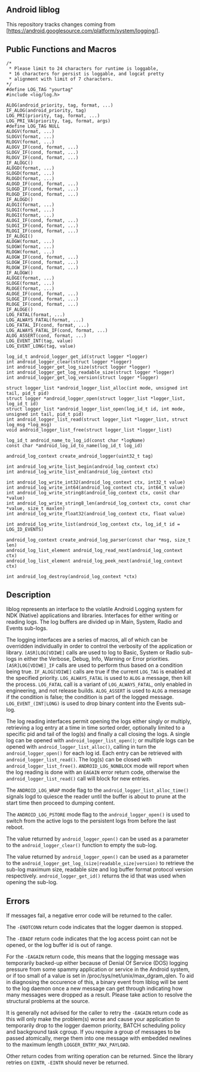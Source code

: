 Android liblog
--------------

This repository tracks changes coming from [https://android.googlesource.com/platform/system/logging/].

Public Functions and Macros
---------------------------

    /*
     * Please limit to 24 characters for runtime is loggable,
     * 16 characters for persist is loggable, and logcat pretty
     * alignment with limit of 7 characters.
    */
    #define LOG_TAG "yourtag"
    #include <log/log.h>

    ALOG(android_priority, tag, format, ...)
    IF_ALOG(android_priority, tag)
    LOG_PRI(priority, tag, format, ...)
    LOG_PRI_VA(priority, tag, format, args)
    #define LOG_TAG NULL
    ALOGV(format, ...)
    SLOGV(format, ...)
    RLOGV(format, ...)
    ALOGV_IF(cond, format, ...)
    SLOGV_IF(cond, format, ...)
    RLOGV_IF(cond, format, ...)
    IF_ALOGC()
    ALOGD(format, ...)
    SLOGD(format, ...)
    RLOGD(format, ...)
    ALOGD_IF(cond, format, ...)
    SLOGD_IF(cond, format, ...)
    RLOGD_IF(cond, format, ...)
    IF_ALOGD()
    ALOGI(format, ...)
    SLOGI(format, ...)
    RLOGI(format, ...)
    ALOGI_IF(cond, format, ...)
    SLOGI_IF(cond, format, ...)
    RLOGI_IF(cond, format, ...)
    IF_ALOGI()
    ALOGW(format, ...)
    SLOGW(format, ...)
    RLOGW(format, ...)
    ALOGW_IF(cond, format, ...)
    SLOGW_IF(cond, format, ...)
    RLOGW_IF(cond, format, ...)
    IF_ALOGW()
    ALOGE(format, ...)
    SLOGE(format, ...)
    RLOGE(format, ...)
    ALOGE_IF(cond, format, ...)
    SLOGE_IF(cond, format, ...)
    RLOGE_IF(cond, format, ...)
    IF_ALOGE()
    LOG_FATAL(format, ...)
    LOG_ALWAYS_FATAL(format, ...)
    LOG_FATAL_IF(cond, format, ...)
    LOG_ALWAYS_FATAL_IF(cond, format, ...)
    ALOG_ASSERT(cond, format, ...)
    LOG_EVENT_INT(tag, value)
    LOG_EVENT_LONG(tag, value)

    log_id_t android_logger_get_id(struct logger *logger)
    int android_logger_clear(struct logger *logger)
    int android_logger_get_log_size(struct logger *logger)
    int android_logger_get_log_readable_size(struct logger *logger)
    int android_logger_get_log_version(struct logger *logger)

    struct logger_list *android_logger_list_alloc(int mode, unsigned int tail, pid_t pid)
    struct logger *android_logger_open(struct logger_list *logger_list, log_id_t id)
    struct logger_list *android_logger_list_open(log_id_t id, int mode, unsigned int tail, pid_t pid)
    int android_logger_list_read(struct logger_list *logger_list, struct log_msg *log_msg)
    void android_logger_list_free(struct logger_list *logger_list)

    log_id_t android_name_to_log_id(const char *logName)
    const char *android_log_id_to_name(log_id_t log_id)

    android_log_context create_android_logger(uint32_t tag)

    int android_log_write_list_begin(android_log_context ctx)
    int android_log_write_list_end(android_log_context ctx)

    int android_log_write_int32(android_log_context ctx, int32_t value)
    int android_log_write_int64(android_log_context ctx, int64_t value)
    int android_log_write_string8(android_log_context ctx, const char *value)
    int android_log_write_string8_len(android_log_context ctx, const char *value, size_t maxlen)
    int android_log_write_float32(android_log_context ctx, float value)

    int android_log_write_list(android_log_context ctx, log_id_t id = LOG_ID_EVENTS)

    android_log_context create_android_log_parser(const char *msg, size_t len)
    android_log_list_element android_log_read_next(android_log_context ctx)
    android_log_list_element android_log_peek_next(android_log_context ctx)

    int android_log_destroy(android_log_context *ctx)

Description
-----------

liblog represents an interface to the volatile Android Logging system for NDK (Native) applications
and libraries.  Interfaces for either writing or reading logs.  The log buffers are divided up in
Main, System, Radio and Events sub-logs.

The logging interfaces are a series of macros, all of which can be overridden individually in order
to control the verbosity of the application or library.  `[ASR]LOG[VDIWE]` calls are used to log to
Basic, System or Radio sub-logs in either the Verbose, Debug, Info, Warning or Error priorities.
`[ASR]LOG[VDIWE]_IF` calls are used to perform thus based on a condition being true.
`IF_ALOG[VDIWE]` calls are true if the current `LOG_TAG` is enabled at the specified priority.
`LOG_ALWAYS_FATAL` is used to `ALOG` a message, then kill the process.  `LOG_FATAL` call is a
variant of `LOG_ALWAYS_FATAL`, only enabled in engineering, and not release builds.  `ALOG_ASSERT`
is used to `ALOG` a message if the condition is false; the condition is part of the logged message.
`LOG_EVENT_(INT|LONG)` is used to drop binary content into the Events sub-log.

The log reading interfaces permit opening the logs either singly or multiply, retrieving a log entry
at a time in time sorted order, optionally limited to a specific pid and tail of the log(s) and
finally a call closing the logs.  A single log can be opened with `android_logger_list_open()`; or
multiple logs can be opened with `android_logger_list_alloc()`, calling in turn the
`android_logger_open()` for each log id.  Each entry can be retrieved with
`android_logger_list_read()`.  The log(s) can be closed with `android_logger_list_free()`.
`ANDROID_LOG_NONBLOCK` mode will report when the log reading is done with an `EAGAIN` error return
code, otherwise the `android_logger_list_read()` call will block for new entries.

The `ANDROID_LOG_WRAP` mode flag to the `android_logger_list_alloc_time()` signals logd to quiesce
the reader until the buffer is about to prune at the start time then proceed to dumping content.

The `ANDROID_LOG_PSTORE` mode flag to the `android_logger_open()` is used to switch from the active
logs to the persistent logs from before the last reboot.

The value returned by `android_logger_open()` can be used as a parameter to the
`android_logger_clear()` function to empty the sub-log.

The value returned by `android_logger_open()` can be used as a parameter to the
`android_logger_get_log_(size|readable_size|version)` to retrieve the sub-log maximum size, readable
size and log buffer format protocol version respectively.  `android_logger_get_id()` returns the id
that was used when opening the sub-log.

Errors
------

If messages fail, a negative error code will be returned to the caller.

The `-ENOTCONN` return code indicates that the logger daemon is stopped.

The `-EBADF` return code indicates that the log access point can not be opened, or the log buffer id
is out of range.

For the `-EAGAIN` return code, this means that the logging message was temporarily backed-up either
because of Denial Of Service (DOS) logging pressure from some spammy application or service in the
Android system, or if too small of a value is set in /proc/sys/net/unix/max_dgram_qlen.  To aid in
diagnosing the occurence of this, a binary event from liblog will be sent to the log daemon once a
new message can get through indicating how many messages were dropped as a result.  Please take
action to resolve the structural problems at the source.

It is generally not advised for the caller to retry the `-EAGAIN` return code as this will only make
the problem(s) worse and cause your application to temporarily drop to the logger daemon priority,
BATCH scheduling policy and background task cgroup. If you require a group of messages to be passed
atomically, merge them into one message with embedded newlines to the maximum length
`LOGGER_ENTRY_MAX_PAYLOAD`.

Other return codes from writing operation can be returned.  Since the library retries on `EINTR`,
`-EINTR` should never be returned.
